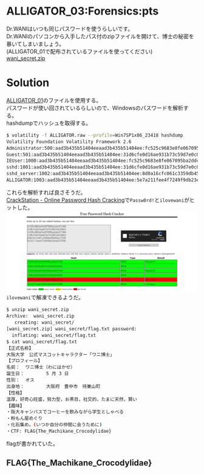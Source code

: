 # ALLIGATOR_03:Forensics:pts
Dr.WANIはいつも同じパスワードを使うらしいです。  
Dr.WANIのパソコンから入手したパス付のzipファイルを開けて、博士の秘密を暴いてしまいましょう。  
(ALLIGATOR_01で配布されているファイルを使ってください)  
[wani_secret.zip](wani_secret.zip)  

# Solution
[ALLIGATOR_01](../ALLIGATOR_01)のファイルを使用する。  
パスワードが使い回されているらしいので、Windowsのパスワードを解析する。  
hashdumpでハッシュを取得する。  
```bash
$ volatility -f ALLIGATOR.raw --profile=Win7SP1x86_23418 hashdump
Volatility Foundation Volatility Framework 2.6
Administrator:500:aad3b435b51404eeaad3b435b51404ee:fc525c9683e8fe067095ba2ddc971889:::
Guest:501:aad3b435b51404eeaad3b435b51404ee:31d6cfe0d16ae931b73c59d7e0c089c0:::
IEUser:1000:aad3b435b51404eeaad3b435b51404ee:fc525c9683e8fe067095ba2ddc971889:::
sshd:1001:aad3b435b51404eeaad3b435b51404ee:31d6cfe0d16ae931b73c59d7e0c089c0:::
sshd_server:1002:aad3b435b51404eeaad3b435b51404ee:8d0a16cfc061c3359db455d00ec27035:::
ALLIGATOR:1003:aad3b435b51404eeaad3b435b51404ee:5e7a211fee4f7249f9db23e4a07d7590:::
```
これらを解析すれば良さそうだ。  
[CrackStation - Online Password Hash Cracking](https://crackstation.net/)で`Passw0rd!`と`ilovewani`がヒットした。  
![dehash.png](images/dehash.png)  
`ilovewani`で解凍できるようだ。  
```bash
$ unzip wani_secret.zip
Archive:  wani_secret.zip
   creating: wani_secret/
[wani_secret.zip] wani_secret/flag.txt password:
  inflating: wani_secret/flag.txt
$ cat wani_secret/flag.txt
【正式名称】
大阪大学　公式マスコットキャラクター「ワニ博士」
【プロフィール】
名前：  ワニ博士（わにはかせ）
誕生日：        5 月 3 日
性別：  オス
出身地：        大阪府　豊中市　待兼山町
【性格】
温厚，好奇心旺盛，努力型，お茶目，社交的，たまに天然，賢い
【趣味】
・阪大キャンパスでコーヒーを飲みながら学生としゃべる
・粉もん屋めぐり
・化石集め。(いつか自分の仲間に会うために)
・CTF: FLAG{The_Machikane_Crocodylidae}
```
flagが書かれていた。  

## FLAG{The_Machikane_Crocodylidae}